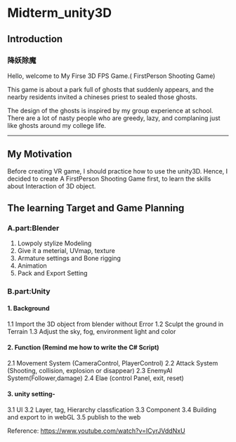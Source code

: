 # Midterm_unity3D
## Introduction
### 降妖除魔
 Hello, welcome to My Firse 3D FPS Game.( FirstPerson Shooting Game)

 This game is about a park full of ghosts that suddenly appears, and the nearby residents  invited a chineses priest to sealed those ghosts. 
 
 The design of the ghosts is inspired by my group experience at school.
 There are a lot of nasty people who are greedy, lazy, and complaning just like ghosts around my college life.

 ----------------------------------------------------------------
## My Motivation  

 Before creating VR game, I should practice how to use the unity3D.
 Hence, I decided to create A FirstPerson Shooting Game first, to learn the skills about Interaction of 3D object.


## The learning Target and Game Planning
### A.part:Blender
 1. Lowpoly stylize Modeling
 2. Give it a meterial, UVmap, texture
 3. Armature settings and Bone rigging
 4. Animation
 5. Pack and Export Setting

### B.part:Unity
#### 1. Background
 1.1 Import the 3D object from blender without Error
 1.2 Sculpt the ground in Terrain
 1.3 Adjust the sky, fog, environment light and color

#### 2. Function  (Remind me how to write the C# Script)
 2.1 Movement System (CameraControl, PlayerControl)
 2.2 Attack System (Shooting, collision, explosion or disappear)
 2.3 EnemyAI System(Follower,damage)
 2.4 Elae (control Panel, exit, reset)

 #### 3. unity setting-
 3.1 UI
 3.2 Layer, tag, Hierarchy classfication
 3.3 Component
 3.4 Building and export to in webGL
 3.5 publish to the web


Reference:
 https://www.youtube.com/watch?v=ICyrJVddNxU
